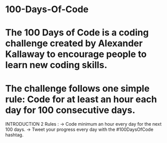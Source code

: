 # 100-Days-Of-Code
# The 100 Days of Code is a coding challenge created by Alexander Kallaway to encourage people to learn new coding skills.
# The challenge follows one simple rule: Code for at least an hour each day for 100 consecutive days.


INTRODUCTION
2 Rules : 
-> Code minimum an hour every day for the next 100 days.
-> Tweet your progress every day with the #100DaysOfCode hashtag.
